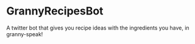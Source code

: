 # GrannyRecipesBot
A twitter bot that gives you recipe ideas with the ingredients you have, in granny-speak!
